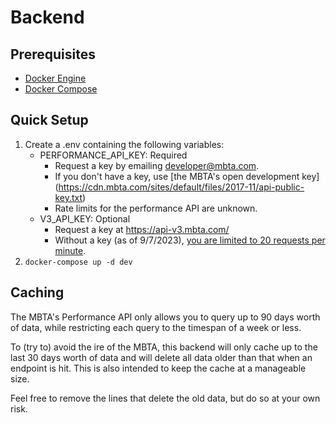 # Backend

## Prerequisites

- [Docker Engine](https://docs.docker.com/engine/)
- [Docker Compose](https://docs.docker.com/compose/)

## Quick Setup

1. Create a .env containing the following variables:
    - PERFORMANCE_API_KEY: Required
        - Request a key by emailing [developer@mbta.com](mailto:developer@mbta.com).
        - If you don't have a key, use [the MBTA's open development key]
          (https://cdn.mbta.com/sites/default/files/2017-11/api-public-key.txt)
        - Rate limits for the performance API are unknown.
    - V3_API_KEY: Optional
        - Request a key at <https://api-v3.mbta.com/>
        - Without a key (as of 9/7/2023), [you are limited to 20 requests per minute](
          https://www.mbta.com/developers/v3-api/best-practices).
2. `docker-compose up -d dev`

## Caching

The MBTA's Performance API only allows you to query up to 90 days worth of data, while restricting
each query to the timespan of a week or less.

To (try to) avoid the ire of the MBTA, this backend will only cache up to the last 30 days worth of
data and will delete all data older than that when an endpoint is hit. This is also intended to
keep the cache at a manageable size.

Feel free to remove the lines that delete the old data, but do so at your own risk.
